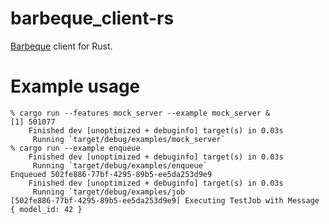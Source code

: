 # barbeque_client-rs
[Barbeque](https://github.com/cookpad/barbeque) client for Rust.

# Example usage

```
% cargo run --features mock_server --example mock_server &
[1] 501077
    Finished dev [unoptimized + debuginfo] target(s) in 0.03s
     Running `target/debug/examples/mock_server`
% cargo run --example enqueue
    Finished dev [unoptimized + debuginfo] target(s) in 0.03s
     Running `target/debug/examples/enqueue`
Enqueued 502fe886-77bf-4295-89b5-ee5da253d9e9
    Finished dev [unoptimized + debuginfo] target(s) in 0.03s
     Running `target/debug/examples/job
[502fe886-77bf-4295-89b5-ee5da253d9e9] Executing TestJob with Message { model_id: 42 }
```
